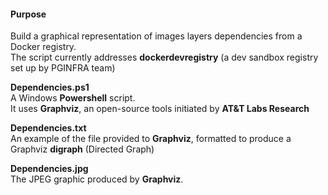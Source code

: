 #### Purpose
Build a graphical representation of images layers dependencies from a Docker registry.  
The script currently addresses **dockerdevregistry** (a dev sandbox registry set up by PGINFRA team)

**Dependencies.ps1**  
A Windows **Powershell** script.  
It uses **Graphviz**, an open-source tools initiated by **AT&T Labs Research**

**Dependencies.txt**  
An example of the file provided to **Graphviz**, formatted to produce a Graphviz **digraph** (Directed Graph)

**Dependencies.jpg**  
The JPEG graphic produced by **Graphviz**.
